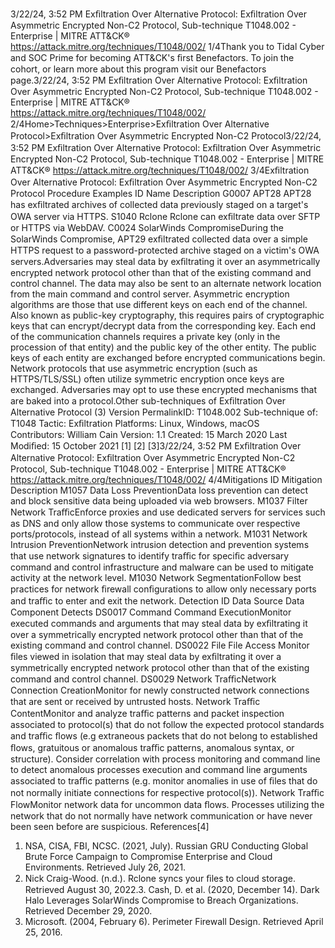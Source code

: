 3/22/24, 3:52 PM Exﬁltration Over Alternative Protocol: Exﬁltration Over Asymmetric Encrypted Non-C2 Protocol, Sub-technique T1048.002 - Enterprise | MITRE ATT&CK®
https://attack.mitre.org/techniques/T1048/002/ 1/4Thank you to Tidal Cyber and SOC Prime for becoming ATT&CK's ﬁrst Benefactors. To join the cohort, or learn more about this program visit our
Benefactors page.3/22/24, 3:52 PM Exﬁltration Over Alternative Protocol: Exﬁltration Over Asymmetric Encrypted Non-C2 Protocol, Sub-technique T1048.002 - Enterprise | MITRE ATT&CK®
https://attack.mitre.org/techniques/T1048/002/ 2/4Home>Techniques>Enterprise>Exﬁltration Over Alternative Protocol>Exﬁltration Over Asymmetric Encrypted Non-C2 Protocol3/22/24, 3:52 PM Exﬁltration Over Alternative Protocol: Exﬁltration Over Asymmetric Encrypted Non-C2 Protocol, Sub-technique T1048.002 - Enterprise | MITRE ATT&CK®
https://attack.mitre.org/techniques/T1048/002/ 3/4Exﬁltration Over Alternative Protocol: Exﬁltration Over
Asymmetric Encrypted Non-C2 Protocol
Procedure Examples
ID Name Description
G0007 APT28 APT28 has exﬁltrated archives of collected data previously staged on a target's OWA server via HTTPS.
S1040 Rclone Rclone can exﬁltrate data over SFTP or HTTPS via WebDAV.
C0024 SolarWinds
CompromiseDuring the SolarWinds Compromise, APT29 exﬁltrated collected data over a simple HTTPS request to a
password-protected archive staged on a victim's OWA servers.Adversaries may steal data by exﬁltrating it over an asymmetrically encrypted network protocol other than that of the existing command and
control channel. The data may also be sent to an alternate network location from the main command and control server.
Asymmetric encryption algorithms are those that use different keys on each end of the channel. Also known as public-key cryptography, this
requires pairs of cryptographic keys that can encrypt/decrypt data from the corresponding key. Each end of the communication channels
requires a private key (only in the procession of that entity) and the public key of the other entity. The public keys of each entity are
exchanged before encrypted communications begin.
Network protocols that use asymmetric encryption (such as HTTPS/TLS/SSL) often utilize symmetric encryption once keys are exchanged.
Adversaries may opt to use these encrypted mechanisms that are baked into a protocol.Other sub-techniques of Exﬁltration Over Alternative Protocol (3)
Version PermalinkID: T1048.002
Sub-technique of:  T1048
 
Tactic: Exﬁltration
 
Platforms: Linux, Windows, macOS
Contributors: William Cain
Version: 1.1
Created: 15 March 2020
Last Modiﬁed: 15 October 2021
[1]
[2]
[3]3/22/24, 3:52 PM Exﬁltration Over Alternative Protocol: Exﬁltration Over Asymmetric Encrypted Non-C2 Protocol, Sub-technique T1048.002 - Enterprise | MITRE ATT&CK®
https://attack.mitre.org/techniques/T1048/002/ 4/4Mitigations
ID Mitigation Description
M1057 Data Loss
PreventionData loss prevention can detect and block sensitive data being uploaded via web browsers.
M1037 Filter Network
TraﬃcEnforce proxies and use dedicated servers for services such as DNS and only allow those systems to
communicate over respective ports/protocols, instead of all systems within a network.
M1031 Network Intrusion
PreventionNetwork intrusion detection and prevention systems that use network signatures to identify traﬃc for
speciﬁc adversary command and control infrastructure and malware can be used to mitigate activity
at the network level.
M1030 Network
SegmentationFollow best practices for network ﬁrewall conﬁgurations to allow only necessary ports and traﬃc to
enter and exit the network.
Detection
ID Data Source Data Component Detects
DS0017 Command Command
ExecutionMonitor executed commands and arguments that may steal data by exﬁltrating it over a
symmetrically encrypted network protocol other than that of the existing command and
control channel.
DS0022 File File Access Monitor ﬁles viewed in isolation that may steal data by exﬁltrating it over a
symmetrically encrypted network protocol other than that of the existing command and
control channel.
DS0029 Network TraﬃcNetwork
Connection
CreationMonitor for newly constructed network connections that are sent or received by
untrusted hosts.
Network Traﬃc
ContentMonitor and analyze traﬃc patterns and packet inspection associated to protocol(s) that
do not follow the expected protocol standards and traﬃc ﬂows (e.g extraneous packets
that do not belong to established ﬂows, gratuitous or anomalous traﬃc patterns,
anomalous syntax, or structure). Consider correlation with process monitoring and
command line to detect anomalous processes execution and command line arguments
associated to traﬃc patterns (e.g. monitor anomalies in use of ﬁles that do not normally
initiate connections for respective protocol(s)).
Network Traﬃc
FlowMonitor network data for uncommon data ﬂows. Processes utilizing the network that do
not normally have network communication or have never been seen before are
suspicious.
References[4]
1. NSA, CISA, FBI, NCSC. (2021, July). Russian GRU Conducting
Global Brute Force Campaign to Compromise Enterprise and
Cloud Environments. Retrieved July 26, 2021.
2. Nick Craig-Wood. (n.d.). Rclone syncs your ﬁles to cloud
storage. Retrieved August 30, 2022.3. Cash, D. et al. (2020, December 14). Dark Halo Leverages
SolarWinds Compromise to Breach Organizations. Retrieved
December 29, 2020.
4. Microsoft. (2004, February 6). Perimeter Firewall Design.
Retrieved April 25, 2016.
